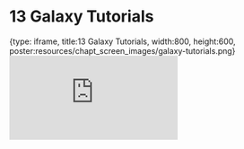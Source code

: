 # 13 Galaxy Tutorials
 
{type: iframe, title:13 Galaxy Tutorials, width:800, height:600, poster:resources/chapt_screen_images/galaxy-tutorials.png}
![](http://science.c-moor.org/CURE-MicrobialMysteries/galaxy-tutorials.html)
 

 
